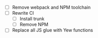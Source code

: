- [ ] Remove webpack and NPM toolchain
- [ ] Rewrite CI
    - [ ] Install trunk
    - [ ] Remove NPM
- [ ] Replace all JS glue with Yew functions